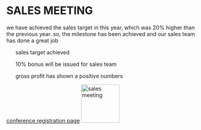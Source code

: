 <!DOCTYPE html>
<html>
    <h1>SALES MEETING</h1>
</html>
<p>we have achieved the sales target in this year, which was 20% higher than the previous year. so, the milestone has been achieved and our sales team has done a great job</p>
<ul>sales target achieved</ul>
<ul>10% bonus will be issued for sales team</ul>
<ul>gross profit has shown a positive numbers</ul>
<a href="https://www.gulahmedshop.com/ideas-sale?gclid=Cj0KCQiAutyfBhCMARIsAMgcRJQbuQO4MD9ua0Y2358uJ7FvehVvb1SCgudhPGwh-FwhVF59HmQwkK4aAsKSEALw_wcB">conference registration page</a>
<img src="sales-conference-logo-colorfull-design-37928058.jpg" alt="sales meeting" width="100">
